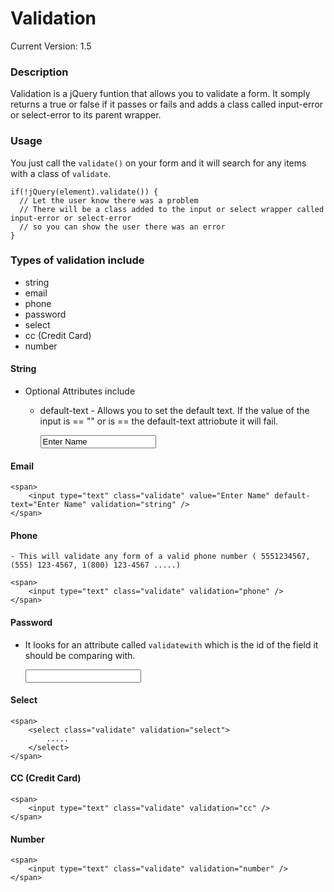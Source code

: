 Validation
============

Current Version: 1.5

### Description
Validation is a jQuery funtion that allows you to validate a form. It somply returns a true or false if it passes or fails and adds a class called input-error or select-error to its parent wrapper.


### Usage
You just call the `validate()` on your form and it will search for any items with a class of `validate`.

    if(!jQuery(element).validate()) {
      // Let the user know there was a problem
      // There will be a class added to the input or select wrapper called input-error or select-error 
      // so you can show the user there was an error
    }

### Types of validation include 

* string
* email
* phone
* password
* select
* cc (Credit Card)
* number

#### String
  - Optional Attributes include 
    * default-text - Allows you to set the default text. If the value of the input is == "" or is == the default-text attriobute it will fail.

        <span>
            <input type="text" class="validate" value="Enter Name" default-text="Enter Name" validation="string" />
        </span>

#### Email

    <span>
        <input type="text" class="validate" value="Enter Name" default-text="Enter Name" validation="string" />
    </span>

#### Phone
    - This will validate any form of a valid phone number ( 5551234567, (555) 123-4567, 1(800) 123-4567 .....) 
    
    <span>
        <input type="text" class="validate" validation="phone" />
    </span>

#### Password
  - It looks for an attribute called `validatewith` which is the id of the field it should be comparing with.

    <span>
        <input type="text" class="validate" validatewith="confirm-password" validation="password" />
    </span>

#### Select

    <span>
        <select class="validate" validation="select">
            .....
        </select>
    </span>

#### CC (Credit Card)

    <span>
        <input type="text" class="validate" validation="cc" />
    </span>

#### Number

    <span>
        <input type="text" class="validate" validation="number" />
    </span>
